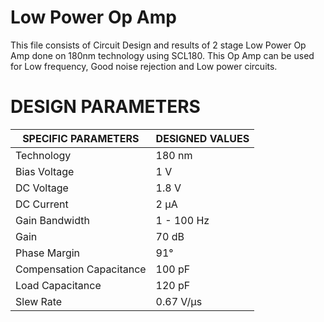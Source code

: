 # Low Power Op Amp
This file consists of Circuit Design and results of 2 stage Low Power Op Amp done on 180nm technology using SCL180.
This Op Amp can be used for Low frequency, Good noise rejection and Low power circuits.
# DESIGN PARAMETERS

| SPECIFIC PARAMETERS        | DESIGNED VALUES |
|----------------------------|----------------|
| Technology                 | 180 nm         |
| Bias Voltage               | 1 V            |
| DC Voltage                 | 1.8 V          |
| DC Current                 | 2 µA           |
| Gain Bandwidth             | 1 - 100 Hz     |
| Gain                       | 70 dB          |
| Phase Margin               | 91°            |
| Compensation Capacitance    | 100 pF        |
| Load Capacitance           | 120 pF        |
| Slew Rate                  | 0.67 V/µs      |
